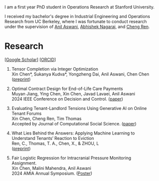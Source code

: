 I am a first year PhD student in Operations Research at Stanford University. 

I received my bachelor's degree in Industrial Engineering and Operations Research from UC Berkeley, where I was fortunate to conduct research under the supervision of [Anil Aswani](https://vcresearch.berkeley.edu/faculty/anil-aswani), [Abhishek Nagaraj](https://www.abhishekn.com), and [Cheng Ren](https://www.albany.edu/ssw/faculty/cheng-ren).

# Research
[[Google Scholar](https://scholar.google.com/citations?user=4XX8cGwAAAAJ&hl=en)] [[ORCID](https://orcid.org/0009-0004-8781-3916)]
1. Tensor Completion via Integer Optimization \
Xin Chen\*, Sukanya Kudva\*, Yongzheng Dai, Anil Aswani, Chen Chen\
([preprint](https://arxiv.org/abs/2402.05141))

2. Optimal Contract Design for End-of-Life Care Payments \
Muyan Jiang, Ying Chen, Xin Chen, Javad Lavaei, Anil Aswani \
2024 IEEE Conference on Decision and Control. ([paper](https://arxiv.org/abs/2403.15099))
  
3. Evaluating Tenant-Landlord Tensions Using Generative AI on Online Tenant Forums \
Xin Chen, Cheng Ren, Tim Thomas \
Accepted by Journal of Computational Social Science. ([paper](https://arxiv.org/abs/2404.11681))

4. What Lies Behind the Answers: Applying Machine Learning to Understand Tenants’ Reaction to Eviction  \
Ren, C., Thomas, T. A., Chen, X., & ZHOU, L \
([preprint](https://doi.org/10.31219/osf.io/uscxh_v1))

5. Fair Logistic Regression for Intracranial Pressure Monitoring Assignment.\
Xin Chen, Malini Mahendra, Anil Aswani \
2024 AMIA Annual Symposium. ([Poster](https://knowledge.amia.org/A2024/indexes))
